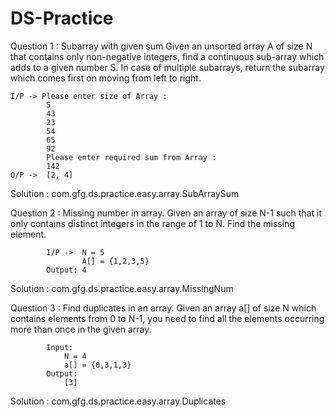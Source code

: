 # DS-Practice

Question 1 : Subarray with given sum
    Given an unsorted array A of size N that contains only non-negative integers,
    find a continuous sub-array which adds to a given number S.
    In case of multiple subarrays, return the subarray which comes first on moving from left to right.
    
    I/P -> Please enter size of Array :
            5
            43
            23
            54
            65
            92
            Please enter required sum from Array :
            142
    O/P ->  [2, 4]
    
  Solution :  com.gfg.ds.practice.easy.array.SubArraySum

Question 2 : Missing number in array.
            Given an array of size N-1 such that it only contains distinct integers in the range of 1 to N. Find the missing element.
            
    
            I/P ->  N = 5
                    A[] = {1,2,3,5}
            Output: 4


Solution : com.gfg.ds.practice.easy.array.MissingNum

Question 3 : Find duplicates in an array.
            Given an array a[] of size N which contains elements from 0 to N-1,
            you need to find all the elements occurring more than once in the given array.

        
            Input:
                N = 4
                a[] = {0,3,1,3}
            Output: 
                [3]

Solution : com.gfg.ds.practice.easy.array.Duplicates
